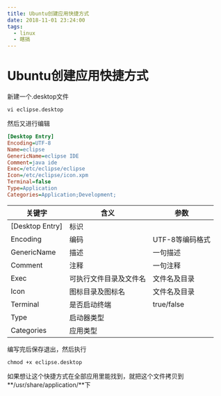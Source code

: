 ```yaml
---
title: Ubuntu创建应用快捷方式
date: 2018-11-01 23:24:00
tags:
  - linux
  - 瞎搞
---
```


# Ubuntu创建应用快捷方式

新建一个.desktop文件

```shell
vi eclipse.desktop
```

然后又进行编辑

```ini
[Desktop Entry]
Encoding=UTF-8
Name=eclipse
GenericName=eclipse IDE
Comment=java ide
Exec=/etc/eclipse/eclipse
Icon=/etc/eclipse/icon.xpm
Terminal=false
Type=Application
Categories=Application;Development;
```

| 关键字          | 含义                   | 参数            |
| --------------- | ---------------------- | --------------- |
| [Desktop Entry] | 标识                   |                 |
| Encoding        | 编码                   | UTF-8等编码格式 |
| GenericName     | 描述                   | 一句描述        |
| Comment         | 注释                   | 一句注释        |
| Exec            | 可执行文件目录及文件名 | 文件名及目录    |
| Icon            | 图标目录及图标名       | 文件名及目录    |
| Terminal        | 是否启动终端           | true/false      |
| Type            | 启动器类型             |                 |
| Categories      | 应用类型               |                 |

编写完后保存退出，然后执行

```shell
chmod +x eclipse.desktop
```

如果想让这个快捷方式在全部应用里能找到，就把这个文件拷贝到**/usr/share/application/**下